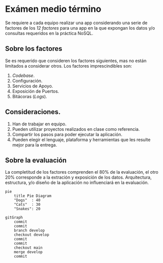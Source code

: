 # Exámen medio término

Se requiere a cada equipo realizar una app considerando una serie de factores de los _12 factores_ para una app en la que expongan los datos y/o consultas requeridos en la práctica NoSQL.



## Sobre los factores

Se es requerido que consideren los factores siguientes, mas no están limitados a considerar otros. Los factores imprescindibles son:

1. _Codebase_.
2. Configuración.
3. Servicios de Apoyo.
4. Exposición de Puertos.
5. Bitácoras (_Logs_).



## Consideraciones.

1. Han de trabajar en equipo.
2. Pueden utilizar proyectos realizados en clase como referencia.
3. Compartir los pasos para poder ejecutar la aplicación.
4. Pueden elegir el lenguaje, plataforma y herramientas que les resulte mejor para la entrega.



## Sobre la evaluación

La completitud de los factores comprenden el 80% de la evaluación, el otro 20% corresponde a la extración y exposición de los datos. Arquitectura, estructura, y/o diseño de la aplicación no influenciará en la evaluación.

```mermaid
pie
	title Pie Diagram
	"Dogs"	: 40
	"Cats"	: 30
	"Snakes": 20

```





```mermaid
gitGraph
	commit
	commit
	branch develop
	checkout develop
	commit
	commit
	checkout main
	merge develop
	commit
	
```

